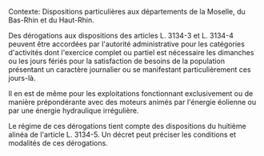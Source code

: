 Contexte: Dispositions particulières aux départements de la Moselle, du Bas-Rhin et du Haut-Rhin.

Des dérogations aux dispositions des articles L. 3134-3 et L. 3134-4 peuvent être accordées par l'autorité administrative pour les catégories d'activités dont l'exercice complet ou partiel est nécessaire les dimanches ou les jours fériés pour la satisfaction de besoins de la population présentant un caractère journalier ou se manifestant particulièrement ces jours-là.

Il en est de même pour les exploitations fonctionnant exclusivement ou de manière prépondérante avec des moteurs animés par l'énergie éolienne ou par une énergie hydraulique irrégulière.

Le régime de ces dérogations tient compte des dispositions du huitième alinéa de l'article L. 3134-5. Un décret peut préciser les conditions et modalités de ces dérogations.